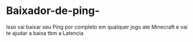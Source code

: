# Baixador-de-ping-
Isso vai baixar seu Ping por completo em qualquer jogo ate Minecraft e vai te ajudar a baixa tbm a Latencia
